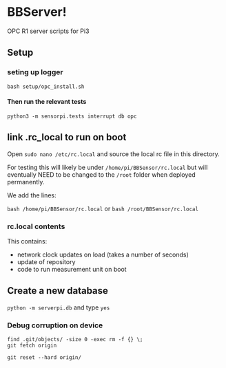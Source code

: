 # BBServer!
OPC R1 server scripts for Pi3


## Setup
### seting up logger
`bash setup/opc_install.sh`

#### Then run the relevant tests
`python3 -m sensorpi.tests interrupt db opc`


## link .rc_local to run on boot
Open `sudo nano /etc/rc.local`
and source the local rc file in this directory. 

For testing this will likely be under `/home/pi/BBSensor/rc.local` but will eventually NEED to be changed to the `/root` folder when deployed permanently. 

We add the lines:

``` bash /home/pi/BBSensor/rc.local ```
or 
``` bash /root/BBSensor/rc.local ```

### rc.local contents

This contains:
- network clock updates on load (takes a number of seconds)
- update of repository
- code to run measurement unit on boot

## Create a new database
`python -m serverpi.db` and type `yes`


### Debug corruption on device

```
find .git/objects/ -size 0 -exec rm -f {} \;
git fetch origin

git reset --hard origin/
```
